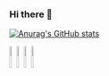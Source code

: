 ### Hi there 👋
[![Anurag's GitHub stats](https://github-readme-stats.vercel.app/api?username=lucamesquitaa)](https://github.com/anuraghazra/github-readme-stats)
<div style="display: inline-block">
<img width="10%" src="https://cdn.jsdelivr.net/gh/devicons/devicon/icons/csharp/csharp-original.svg" />
<img width="10%" src="https://cdn.jsdelivr.net/gh/devicons/devicon/icons/kotlin/kotlin-original.svg" />
<img width="10%" src="https://cdn.jsdelivr.net/gh/devicons/devicon/icons/java/java-original.svg" />  
<img width="10%" src="https://cdn.jsdelivr.net/gh/devicons/devicon/icons/react/react-original.svg" />
</div>
